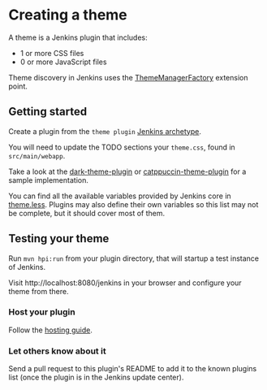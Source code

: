 # Creating a theme

A theme is a Jenkins plugin that includes:

* 1 or more CSS files
* 0 or more JavaScript files

Theme discovery in Jenkins uses the [ThemeManagerFactory](https://github.com/jenkinsci/theme-manager-plugin/blob/master/src/main/java/io/jenkins/plugins/thememanager/ThemeManagerFactory.java)
extension point.

## Getting started

Create a plugin from the `theme plugin` [Jenkins archetype](https://github.com/jenkinsci/archetypes/).

You will need to update the TODO sections your `theme.css`, found in `src/main/webapp`.

Take a look at the [dark-theme-plugin](https://github.com/jenkinsci/dark-theme-plugin) or [catppuccin-theme-plugin](https://github.com/jenkinsci/catppuccin-theme-plugin) for a sample implementation.

You can find all the available variables provided by Jenkins core in [theme.less](https://github.com/jenkinsci/jenkins/blob/master/war/src/main/less/abstracts/theme.less). Plugins may also define their own variables so this list may not be complete, but it should cover most of them.

## Testing your theme

Run `mvn hpi:run` from your plugin directory, that will startup a test instance of Jenkins.

Visit http://localhost:8080/jenkins in your browser and configure your theme from there.

### Host your plugin

Follow the [hosting guide](https://www.jenkins.io/doc/developer/publishing/requesting-hosting/).

### Let others know about it

Send a pull request to this plugin's README to add it to the known plugins list (once the plugin is in the Jenkins update center).
